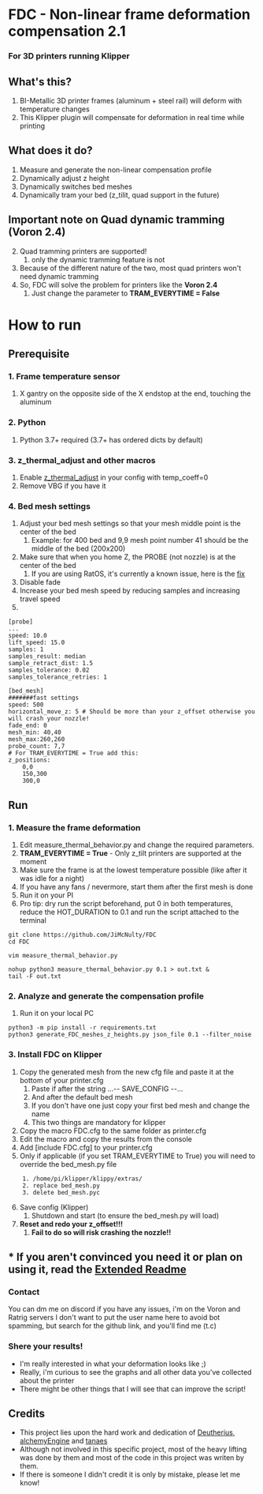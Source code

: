 # FDC - Non-linear frame deformation compensation 2.1
### For 3D printers running Klipper

## What's this?
1. BI-Metallic 3D printer frames (aluminum + steel rail) will deform with temperature changes
2. This Klipper plugin will compensate for deformation in real time while printing

## What does it do?
1. Measure and generate the non-linear compensation profile
2. Dynamically adjust z height
3. Dynamically switches bed meshes
4. Dynamically tram your bed (z_tilit, quad support in the future)

## Important note on Quad dynamic tramming (Voron 2.4)
2. Quad tramming printers are supported!
   1. only the dynamic tramming feature is not
3. Because of the different nature of the two, most quad printers won't need dynamic tramming
4. So, FDC will solve the problem for printers like the <b>Voron 2.4</b>
   1. Just change the parameter to  <b>TRAM_EVERYTIME = False</b>

# How to run 
## Prerequisite
### 1. Frame temperature sensor
1. X gantry on the opposite side of the X endstop at the end, touching the aluminum

### 2. Python
 1. Python 3.7+ required (3.7+ has ordered dicts by default)

### 3. z_thermal_adjust and other macros
1. Enable [z_thermal_adjust](https://www.klipper3d.org/Config_Reference.html#z_thermal_adjust) in your config with temp_coeff=0
2. Remove VBG if you have it

### 4. Bed mesh settings
1. Adjust your bed mesh settings so that your mesh middle point is the center of the bed
   1. Example: for 400 bed and 9,9 mesh point number 41 should be the middle of the bed (200x200)
2. Make sure that when you home Z, the PROBE (not nozzle) is at the center of the bed
   1. If you are using RatOS, it's currently a known issue, here is the [fix](https://github.com/JiMcNulty/RatOS-configuration/pull/1/files)
3. Disable fade
4. Increase your bed mesh speed by reducing samples and increasing travel speed
5. 
```
[probe]
...
speed: 10.0
lift_speed: 15.0
samples: 1
samples_result: median
sample_retract_dist: 1.5
samples_tolerance: 0.02
samples_tolerance_retries: 1
```
```
[bed_mesh]
#######fast settings
speed: 500
horizontal_move_z: 5 # Should be more than your z_offset otherwise you will crash your nozzle!
fade_end: 0
mesh_min: 40,40
mesh_max:260,260
probe_count: 7,7
# For TRAM_EVERYTIME = True add this:
z_positions:
	0,0
	150,300
	300,0
```

## Run
### 1. Measure the frame deformation
1. Edit measure_thermal_behavior.py and change the required parameters.
2. <b>TRAM_EVERYTIME = True</b> - Only z_tilt printers are supported at the moment
3. Make sure the frame is at the lowest temperature possible (like after it was idle for a night)
4. If you have any fans / nevermore, start them after the first mesh is done
5. Run it on your PI
6. Pro tip: dry run the script beforehand, put 0 in both temperatures, reduce the HOT_DURATION to 0.1 and run the script attached to the terminal

```
git clone https://github.com/JiMcNulty/FDC
cd FDC

vim measure_thermal_behavior.py

nohup python3 measure_thermal_behavior.py 0.1 > out.txt &
tail -F out.txt
```

### 2. Analyze and generate the compensation profile
1. Run it on your local PC
```
python3 -m pip install -r requirements.txt
python3 generate_FDC_meshes_z_heights.py json_file 0.1 --filter_noise
```
      
### 3. Install FDC on Klipper
1. Copy the generated mesh from the new cfg file and paste it at the bottom of your printer.cfg
   1. Paste if after the string ...-- SAVE_CONFIG --...
   2. And after the default bed mesh
   3. If you don't have one just copy your first bed mesh and change the name
   4. This two things are mandatory for klipper
2. Copy the macro FDC.cfg to the same folder as printer.cfg
3. Edit the macro and copy the results from the console
4. Add [include FDC.cfg] to your printer.cfg
5. Only if applicable (if you set TRAM_EVERYTIME to True) you will need to override the bed_mesh.py file
```
    1. /home/pi/klipper/klippy/extras/
    2. replace bed_mesh.py
    3. delete bed_mesh.pyc
```
6. Save config (Klipper)
    1. Shutdown and start (to ensure the bed_mesh.py will load)
7. <b>Reset and redo your z_offset!!!
   1. Fail to do so will risk crashing the nozzle!!</b>


## * If you aren't convinced you need it or plan on using it, read the [Extended Readme](README_EXTENDED.md)



### Contact
You can dm me on discord if you have any issues, i'm on the Voron and Ratrig servers
I don't want to put the user name here to avoid bot spamming, but search for the github link, and you'll find me (t.c)

### Shere your results!
* I'm really interested in what your deformation looks like ;)
* Really, i'm curious to see the graphs and all other data you've collected about the printer
* There might be other things that I will see that can improve the script!

## Credits
* This project lies upon the hard work and dedication of [Deutherius](https://github.com/Deutherius), [alchemyEngine](https://github.com/alchemyEngine) and [tanaes]( https://github.com/tanaes)
* Although not involved in this specific project, most of the heavy lifting was done by them and most of the code in this project was writen by them.
* If there is someone I didn't credit it is only by mistake, please let me know!